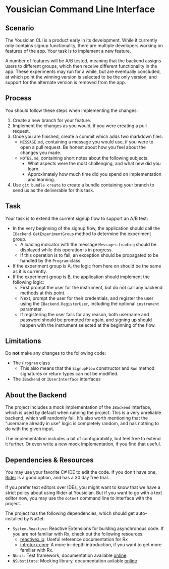 # Yousician Command Line Interface

## Scenario

The Yousician CLI is a product early in its development. While it currently
only contains signup functionality, there are multiple developers working on
features of the app. Your task is to implement a new feature.

A number of features will be A/B tested, meaning that the backend assigns users
to different groups, which then receive different functionality in the app.
These experiments may run for a while, but are eventually concluded, at which
point the winning version is selected to be the only version, and support for
the alternate version is removed from the app. 

## Process

You should follow these steps when implementing the changes:
1. Create a new branch for your feature.
2. Implement the changes as you would, if you were creating a pull request.
3. Once you are finished, create a commit which adds two markdown files:
   * `MESSAGE.md`, containing a message you would use, if you were to open a
     pull request. Be honest about how you feel about the changes you made.
   * `NOTES.md`, containing short notes about the following subjects:
     * What aspects were the most challenging, and what new did you learn.
     * Approximately how much time did you spend on implementation and learning.
4. Use `git bundle create` to create a bundle containing your branch to send us
   as the deliverable for this task.

## Task

Your task is to extend the current signup flow to support an A/B test:
* In the very beginning of the signup flow, the application should call the
  `IBackend.GetExperimentGroup` method to determine the experiment group.
  * A loading indicator with the message `Messages.Loading` should be displayed
    while this operation is in progress.
  * If this operation is to fail, an exception should be propagated to be
    handled by the `Program` class.
* If the experiment group is A, the logic from here on should be the same as it
  is currently.
* If the experiment group is B, the application should implement the following
  logic:
  * First prompt the user for the instrument, but do not call any backend
    methods at this point.
  * Next, prompt the user for their credentials, and register the user using the
    `IBackend.RegisterUser`, including the optional `instrument` parameter. 
  * If registering the user fails for any reason, both username and password
    should be prompted for again, and signing up should happen with the 
    instrument selected at the beginning of the flow.

## Limitations

Do **not** make any changes to the following code:
* The `Program` class
  * This also means that the `SignupFlow` constructor and `Run` method signatures
    or return types can not be modified.
* The `IBackend` or `IUserInterface` interfaces

## About the Backend

The project includes a mock implementation of the `IBackend` interface, which is
used by default when running the project. This is a very unreliable backend,
which will randomly fail. It's also worth mentioning that the "username already
in use" logic is completely random, and has nothing to do with the given input.

The implementation includes a bit of configurability, but feel free to extend it
further. Or even write a new mock implementation, if you find that useful.

## Dependencies & Resources

You may use your favorite C# IDE to edit the code. If you don't have one,
[Rider](https://www.jetbrains.com/rider/) is a good option, and has a 30 day
free trial.

If you prefer text editors over IDEs, you might want to know that we have
a strict policy about using Rider at Yousician. But if you want to go with a
text editor now, you may use the `dotnet` command line to interface with the
project.

The project has the following dependencies, which should get auto-installed by
NuGet:
* `System.Reactive`: Reactive Extensions for building asynchronous code. If you
  are not familiar with Rx, check out the following resources:
  * [reactivex.io](http://reactivex.io/): Useful reference documentation for Rx
  * [introtorx.com](http://introtorx.com/): A more in-depth introduction, if you
    want to get more familiar with Rx.
* `NUnit`: Test framework, documentation available
  [online](https://docs.nunit.org/)
* `NSubstitute`: Mocking library, documentation avilable
  [online](https://nsubstitute.github.io/help.html)
